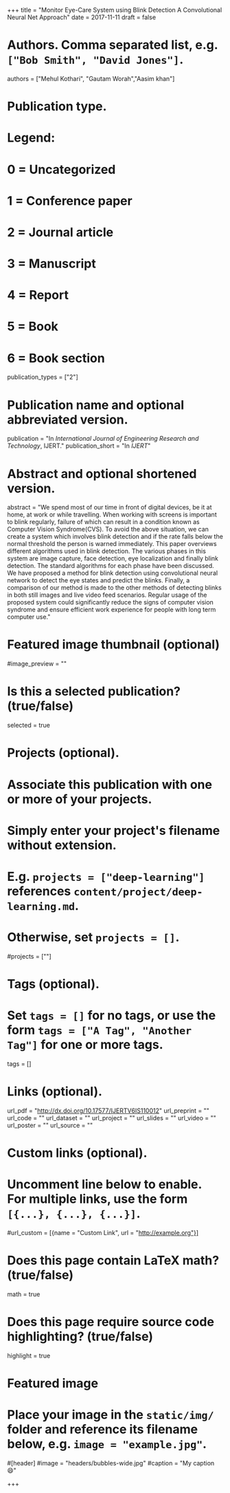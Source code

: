 +++
title = "Monitor Eye-Care System using Blink Detection A Convolutional Neural Net Approach"
date = 2017-11-11
draft = false

# Authors. Comma separated list, e.g. `["Bob Smith", "David Jones"]`.
authors = ["Mehul Kothari", "Gautam Worah","Aasim khan"]

# Publication type.
# Legend:
# 0 = Uncategorized
# 1 = Conference paper
# 2 = Journal article
# 3 = Manuscript
# 4 = Report
# 5 = Book
# 6 = Book section
publication_types = ["2"]

# Publication name and optional abbreviated version.
publication = "In *International Journal of Engineering Research and Technology*, IJERT."
publication_short = "In *IJERT*"

# Abstract and optional shortened version.
abstract = "We spend most of our time in front of digital devices, be it at home, at work or while travelling. When working with screens is important to blink regularly, failure of which can result in a condition known as Computer Vision Syndrome(CVS). To avoid the above situation, we can create a system which involves blink detection and if the rate falls below the normal threshold the person is warned immediately. This paper overviews different algorithms used in blink detection. The various phases in this system are image capture, face detection, eye localization and finally blink detection. The standard algorithms for each phase have been discussed. We have proposed a method for blink detection using convolutional neural network to detect the eye states and predict the blinks. Finally, a comparison of our method is made to the other methods of detecting blinks in both still images and live video feed scenarios. Regular usage of the proposed system could significantly reduce the signs of computer vision syndrome and ensure efficient work experience for people with long term computer use."

# Featured image thumbnail (optional)
#image_preview = ""

# Is this a selected publication? (true/false)
selected = true

# Projects (optional).
#   Associate this publication with one or more of your projects.
#   Simply enter your project's filename without extension.
#   E.g. `projects = ["deep-learning"]` references `content/project/deep-learning.md`.
#   Otherwise, set `projects = []`.
#projects = [""]

# Tags (optional).
#   Set `tags = []` for no tags, or use the form `tags = ["A Tag", "Another Tag"]` for one or more tags.
tags = []

# Links (optional).
url_pdf = "http://dx.doi.org/10.17577/IJERTV6IS110012"
url_preprint = ""
url_code = ""
url_dataset = ""
url_project = ""
url_slides = ""
url_video = ""
url_poster = ""
url_source = ""

# Custom links (optional).
#   Uncomment line below to enable. For multiple links, use the form `[{...}, {...}, {...}]`.
#url_custom = [{name = "Custom Link", url = "http://example.org"}]

# Does this page contain LaTeX math? (true/false)
math = true

# Does this page require source code highlighting? (true/false)
highlight = true

# Featured image
# Place your image in the `static/img/` folder and reference its filename below, e.g. `image = "example.jpg"`.
#[header]
#image = "headers/bubbles-wide.jpg"
#caption = "My caption :smile:"

+++
